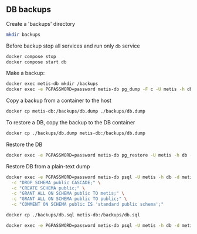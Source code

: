 ## DB backups

Create a 'backups' directory
```bash
mkdir backups
```

Before backup stop all services and run only `db` service
```bash
docker compose stop
docker compose start db
```

Make a backup:
```bash
docker exec metis-db mkdir /backups
docker exec -e PGPASSWORD=password metis-db pg_dump -F c -U metis -h db -f /backups/db.dump metis
```

Copy a backup from a container to the host
```bash
docker cp metis-db:/backups/db.dump ./backups/db.dump
```

To restore a DB, copy the backup to the DB container
```bash
docker cp ./backups/db.dump metis-db:/backups/db.dump
```


Restore the DB
```bash
docker exec -e PGPASSWORD=password metis-db pg_restore -U metis -h db -c -d metis /backups/db.dump
```

Restore DB from a plain-text dump
```bash
docker exec -e PGPASSWORD=password metis-db psql -U metis -h db -d metis \
  -c "DROP SCHEMA public CASCADE;" \
  -c "CREATE SCHEMA public;" \
  -c "GRANT ALL ON SCHEMA public TO metis;" \
  -c "GRANT ALL ON SCHEMA public TO public;" \
  -c "COMMENT ON SCHEMA public IS 'standard public schema';"

docker cp ./backups/db.sql metis-db:/backups/db.sql

docker exec -e PGPASSWORD=password metis-db psql -U metis -h db -d metis -f /backups/db.sql
```


